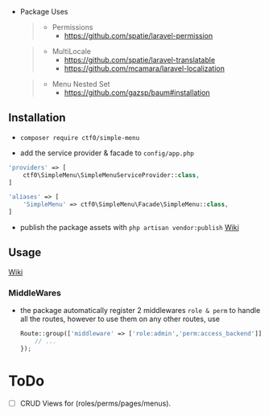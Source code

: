 - Package Uses
    > - Permissions
    >   - https://github.com/spatie/laravel-permission

    > - MultiLocale
    >   - https://github.com/spatie/laravel-translatable
    >   - https://github.com/mcamara/laravel-localization

    > - Menu Nested Set
    >   - https://github.com/gazsp/baum#installation

## Installation

- `composer require ctf0/simple-menu`

- add the service provider & facade to `config/app.php`
```php
'providers' => [
    ctf0\SimpleMenu\SimpleMenuServiceProvider::class,
]

'aliases' => [
    'SimpleMenu' => ctf0\SimpleMenu\Facade\SimpleMenu::class,
]
```

- publish the package assets with `php artisan vendor:publish` [Wiki](https://github.com/ctf0/simple-menu/wiki/Config)

## Usage

[Wiki](https://github.com/ctf0/simple-menu/wiki/Usage)

### MiddleWares
- the package automatically register 2 middlewares `role & perm` to handle all the routes, however to use them on any other routes, use
    ```php
    Route::group(['middleware' => ['role:admin','perm:access_backend']], function () {
        // ...
    });
    ```

# ToDo

* [ ] CRUD Views for (roles/perms/pages/menus).
